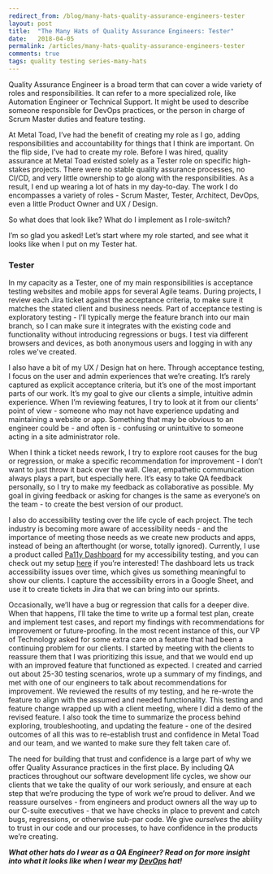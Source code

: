 ```yaml
---
redirect_from: /blog/many-hats-quality-assurance-engineers-tester
layout: post
title:  "The Many Hats of Quality Assurance Engineers: Tester"
date:   2018-04-05
permalink: /articles/many-hats-quality-assurance-engineers-tester
comments: true
tags: quality testing series-many-hats
---
```


Quality Assurance Engineer is a broad term that can cover a wide variety of roles and responsibilities. It can refer to a more specialized role, like Automation Engineer or Technical Support. It might be used to describe someone responsible for DevOps practices, or the person in charge of Scrum Master duties and feature testing.

At Metal Toad, I’ve had the benefit of creating my role as I go, adding responsibilities and accountability for things that I think are important. On the flip side, I’ve had to create my role. Before I was hired, quality assurance at Metal Toad existed solely as a Tester role on specific high-stakes projects. There were no stable quality assurance processes, no CI/CD, and very little ownership to go along with the responsibilities. As a result, I end up wearing a lot of hats in my day-to-day. The work I do encompasses a variety of roles - Scrum Master, Tester, Architect, DevOps, even a little Product Owner and UX / Design.

So what does that look like? What do I implement as I role-switch?

I’m so glad you asked! Let’s start where my role started, and see what it looks like when I put on my Tester hat.

### Tester

In my capacity as a Tester, one of my main responsibilities is acceptance testing websites and mobile apps for several Agile teams. During projects, I review each Jira ticket against the acceptance criteria, to make sure it matches the stated client and business needs. Part of acceptance testing is exploratory testing - I’ll typically merge the feature branch into our main branch, so I can make sure it integrates with the existing code and functionality without introducing regressions or bugs. I test via different browsers and devices, as both anonymous users and logging in with any roles we've created.

I also have a bit of my UX / Design hat on here. Through acceptance testing, I focus on the user and admin experiences that we’re creating. It’s rarely captured as explicit acceptance criteria, but it’s one of the most important parts of our work. It’s my goal to give our clients a simple, intuitive admin experience. When I’m reviewing features, I try to look at it from our clients’ point of view - someone who may not have experience updating and maintaining a website or app. Something that may be obvious to an engineer could be - and often is - confusing or unintuitive to someone acting in a site administrator role.

When I think a ticket needs rework, I try to explore root causes for the bug or regression, or make a specific recommendation for improvement - I don’t want to just throw it back over the wall. Clear, empathetic communication always plays a part, but especially here. It’s easy to take QA feedback personally, so I try to make my feedback as collaborative as possible. My goal in giving feedback or asking for changes is the same as everyone’s on the team - to create the best version of our product.

I also do accessibility testing over the life cycle of each project. The tech industry is becoming more aware of accessibility needs - and the importance of meeting those needs as we create new products and apps, instead of being an afterthought (or worse, totally ignored). Currently, I use a product called [Pa11y Dashboard](https://github.com/pa11y/pa11y-dashboard) for my accessibility testing, and you can check out my setup [here](https://github.com/angelariggs/pa11y-setup) if you’re interested! The dashboard lets us track accessibility issues over time, which gives us something meaningful to show our clients. I capture the accessibility errors in a Google Sheet, and use it to create tickets in Jira that we can bring into our sprints.

Occasionally, we’ll have a bug or regression that calls for a deeper dive. When that happens, I’ll take the time to write up a formal test plan, create and implement test cases, and report my findings with recommendations for improvement or future-proofing. In the most recent instance of this, our VP of Technology asked for some extra care on a feature that had been a continuing problem for our clients. I started by meeting with the clients to reassure them that I was prioritizing this issue, and that we would end up with an improved feature that functioned as expected. I created and carried out about 25-30 testing scenarios, wrote up a summary of my findings, and met with one of our engineers to talk about recommendations for improvement. We reviewed the results of my testing, and he re-wrote the feature to align with the assumed and needed functionality. This testing and feature change wrapped up with a client meeting, where I did a demo of the revised feature. I also took the time to summarize the process behind exploring, troubleshooting, and updating the feature - one of the desired outcomes of all this was to re-establish trust and confidence in Metal Toad and our team, and we wanted to make sure they felt taken care of.

The need for building that trust and confidence is a large part of why we offer Quality Assurance practices in the first place. By including QA practices throughout our software development life cycles, we show our clients that we take the quality of our work seriously, and ensure at each step that we’re producing the type of work we’re proud to deliver. And we reassure ourselves - from engineers and product owners all the way up to our C-suite executives - that we have checks in place to prevent and catch bugs, regressions, or otherwise sub-par code. We give *ourselves* the ability to trust in our code and our processes, to have confidence in the products we’re creating.

***What other hats do I wear as a QA Engineer? Read on for more insight into what it looks like when I wear my [DevOps](http://angelariggs.github.io/blog/many-hats-quality-assurance-engineers-devops) hat!***
